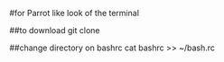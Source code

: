 #for Parrot like look of the terminal

##to download
git clone

##change directory on bashrc
cat bashrc >> ~/bash.rc


